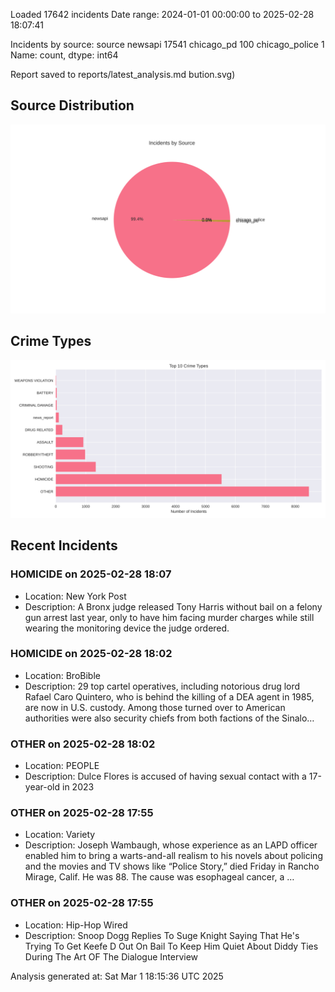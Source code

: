 
Loaded 17642 incidents
Date range: 2024-01-01 00:00:00 to 2025-02-28 18:07:41

Incidents by source:
source
newsapi           17541
chicago_pd          100
chicago_police        1
Name: count, dtype: int64

Report saved to reports/latest_analysis.md
bution.svg)

## Source Distribution
![Source Distribution](images/source_distribution.svg)

## Crime Types
![Crime Types](images/crime_types.svg)

## Recent Incidents

### HOMICIDE on 2025-02-28 18:07
- Location: New York Post
- Description: A Bronx judge released Tony Harris without bail on a felony gun arrest last year, only to have him facing murder charges while still wearing the monitoring device the judge ordered.


### HOMICIDE on 2025-02-28 18:02
- Location: BroBible
- Description: 29 top cartel operatives, including notorious drug lord Rafael Caro Quintero, who is behind the killing of a DEA agent in 1985, are now in U.S. custody. Among those turned over to American authorities were also security chiefs from both factions of the Sinalo…


### OTHER on 2025-02-28 18:02
- Location: PEOPLE
- Description: Dulce Flores is accused of having sexual contact with a 17-year-old in 2023


### OTHER on 2025-02-28 17:55
- Location: Variety
- Description: Joseph Wambaugh, whose experience as an LAPD officer enabled him to bring a warts-and-all realism to his novels about policing and the movies and TV shows like “Police Story,” died Friday in Rancho Mirage, Calif. He was 88. The cause was esophageal cancer, a …


### OTHER on 2025-02-28 17:55
- Location: Hip-Hop Wired
- Description: Snoop Dogg Replies To Suge Knight Saying That He's Trying To Get Keefe D Out On Bail To Keep Him Quiet About Diddy Ties During The Art OF The Dialogue Interview

Analysis generated at: Sat Mar  1 18:15:36 UTC 2025

